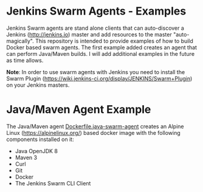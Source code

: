 # Jenkins Swarm Agents - Examples

Jenkins Swarm agents are stand alone clients that can auto-discover a Jenkins (http://jenkins.io) master and add resources to the master "auto-magically". This repository is intended to provide examples of how to build Docker based swarm agents. The first example added creates an agent that can perform Java/Maven builds. I will add additional examples in the future as time allows.

**Note**: In order to use swarm agents with Jenkins you need to install the Swarm Plugin (https://wiki.jenkins-ci.org/display/JENKINS/Swarm+Plugin) on your Jenkins masters.

# Java/Maven Agent Example

The Java/Maven agent [Dockerfile.java-swarm-agent](dockerfiles/Dockerfile.java-swarm-agent) creates an Alpine Linux (https://alpinelinux.org/) based docker image with the following components installed on it:

* Java OpenJDK 8
* Maven 3
* Curl
* Git
* Docker
* The Jenkins Swarm CLI Client


 